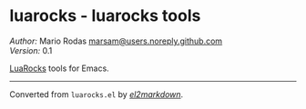 # luarocks - luarocks tools

*Author:* Mario Rodas <marsam@users.noreply.github.com><br>
*Version:* 0.1<br>

[LuaRocks][] tools for Emacs.

[LuaRocks]: https://luarocks.org/ "LuaRocks is a package manager for Lua modules."


---
Converted from `luarocks.el` by [*el2markdown*](https://github.com/Lindydancer/el2markdown).
